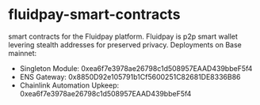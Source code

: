# fluidpay-smart-contracts
smart contracts for the Fluidpay platform. Fluidpay is p2p smart wallet levering stealth addresses for preserved privacy.
Deployments on Base mainnet:
- Singleton Module: 0xea6f7e3978ae26798c1d508957EAAD439bbeF5f4
- ENS Gateway: 0x8850D92e105791b1Cf5600251C82681DE8336B86
- Chainlink Automation Upkeep: 0xea6f7e3978ae26798c1d508957EAAD439bbeF5f4
